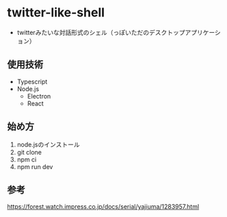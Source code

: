 # twitter-like-shell

- twitterみたいな対話形式のシェル（っぽいただのデスクトップアプリケーション）

## 使用技術

- Typescript
- Node.js
  - Electron
  - React

## 始め方

1. node.jsのインストール
2. git clone
3. npm ci
4. npm run dev

## 参考

https://forest.watch.impress.co.jp/docs/serial/yajiuma/1283957.html